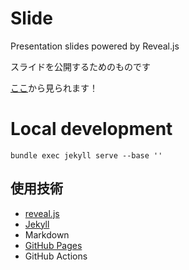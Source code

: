 # Slide

Presentation slides powered by Reveal.js

スライドを公開するためのものです

[ここ](https://slide.ryoga.dev)から見られます！

# Local development

```
bundle exec jekyll serve --base ''
```

## 使用技術

- [reveal.js](https://revealjs.com/)
- [Jekyll](https://jekyllrb.com/)
- Markdown
- [GitHub Pages](https://pages.github.com/)
- GitHub Actions